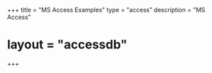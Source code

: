 +++
title = "MS Access Examples"
type = "access"
description = "MS Access"
# layout = "accessdb"
+++